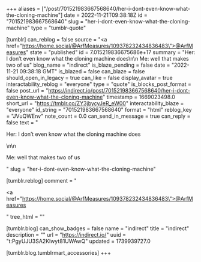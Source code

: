 +++
aliases = ["/post/701521983667568640/her-i-dont-even-know-what-the-cloning-machine"]
date = 2022-11-21T09:38:18Z
id = "701521983667568640"
slug = "her-i-dont-even-know-what-the-cloning-machine"
type = "tumblr-quote"

[tumblr]
can_reblog = false
source = "<a href=\"https://home.social/@ArfMeasures/109378232434836483\">@ArfMeasures</a>"
state = "published"
id = 7.015219836675686e+17
summary = "Her: I don’t even know what the cloning machine does\n\n Me: well that makes two of us"
blog_name = "indirect"
is_blaze_pending = false
date = "2022-11-21 09:38:18 GMT"
is_blazed = false
can_blaze = false
should_open_in_legacy = true
can_like = false
display_avatar = true
interactability_reblog = "everyone"
type = "quote"
is_blocks_post_format = false
post_url = "https://indirect.io/post/701521983667568640/her-i-dont-even-know-what-the-cloning-machine"
timestamp = 1669023498.0
short_url = "https://tmblr.co/ZY3jbycyJeR_eW00"
interactability_blaze = "everyone"
id_string = "701521983667568640"
format = "html"
reblog_key = "JVuQWEnv"
note_count = 0.0
can_send_in_message = true
can_reply = false
text = "<p>Her: I don&rsquo;t even know what the cloning machine does</p>\n\n<p>Me: well that makes two of us</p>"
slug = "her-i-dont-even-know-what-the-cloning-machine"

[tumblr.reblog]
comment = "<p><a href=\"https://home.social/@ArfMeasures/109378232434836483\">@ArfMeasures</a></p>"
tree_html = ""

[tumblr.blog]
can_show_badges = false
name = "indirect"
title = "indirect"
description = ""
url = "https://indirect.io/"
uuid = "t:PgyUJU3SA2Klwyt81UWAwQ"
updated = 1739939727.0

[tumblr.blog.tumblrmart_accessories]
+++
